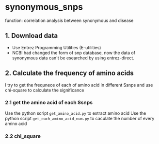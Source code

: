 synonymous_snps
=======
function: correlation analysis between synonymous and disease
## 1. Download data
* Use Entrez Programming Utilities (E-utilities)
* NCBI had changed the form of snp database, now the data of synonymous data can't be esearched by using entrez-direct. 
## 2. Calculate the frequency of amino acids
I try to get the frequnece of each of amino acid in different Ssnps and use chi-square to calculate the significance 
### 2.1 get the amino acid of each Ssnps
Use the python script `get_amino_acid.py` to extract amino acid 
Use the python script `get_each_amino_acid_num.py` to caculate the number of every amino acid 
### 2.2 chi_square


